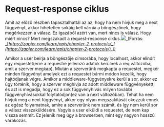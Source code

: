 # Request-response ciklus

Amit az előző részben tapasztalhattál az az, hogy ha nem hívjuk meg a next függvényt, akkor hihetetlen sokáig kell várnia a böngészőnek, hogy megérkezzen a válasz. Ez igazából azért van, mert nincs is válasz. Hogy miért nincs? Mert megszakadt a request-response ciklus.![](https://cdn-images-1.medium.com/max/1200/0*bYF8loGdnpHklSKS.gif)_\(Forrás: _[_https://zapier.com/learn/apis/chapter-2-protocols/_](https://zapier.com/learn/apis/chapter-2-protocols/)_\)_

Amikor a user beírja a böngészője címsorába, hogy localhost, akkor elindít egy requestet\(erre a requestre jellemző adatok kerülnek a req változóba, amit a szerver megkap\). Miután a szerverünk megkapta a requestet, megkér minden függvényt amelyek ezt a requestet bármi módon kezelik, hogy hajtódjanak végre. Amikor a middleware-függvényekre kerül a sor, akkor ez úgy történik, hogy a szerver meghívja az adott middleware függvényekett, és azt is megadja, hogy ez a sok függvényhívás milyen további függvényhívásokkal folytatódjon\(ez van a next változóban\). Tehát ha nem hívjuk meg a next függvényt, akkor egy olyan megszakítását okozzuk ennek az egész folyamatnak, amire a szerverünk nem számít, és így nem kerül sor a válasz visszaküldésére. Vagyis a user elküldi a requestet, de nem kap vissza semmit. Ez jelenik meg úgy a browserben, mint egy nagyon hosszú várakozás.

